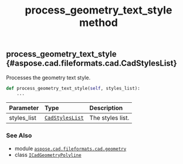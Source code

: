 ﻿---
title: process_geometry_text_style method
second_title: Aspose.CAD for Python via .NET API References
description: 
type: docs
weight: 50
url: /python-net/aspose.cad.fileformats.cad.geometry/icadgeometrypolyline/process_geometry_text_style/
is_root: false
---

## process_geometry_text_style {#aspose.cad.fileformats.cad.CadStylesList}

Processes the geometry text style.



```python
def process_geometry_text_style(self, styles_list):
    ...
```


| Parameter | Type | Description |
| :- | :- | :- |
| styles_list | [`CadStylesList`](/cad/python-net/aspose.cad.fileformats.cad/cadstyleslist) | The styles list. |



### See Also
* module [`aspose.cad.fileformats.cad.geometry`](../../)
* class [`ICadGeometryPolyline`](/cad/python-net/aspose.cad.fileformats.cad.geometry/icadgeometrypolyline)
